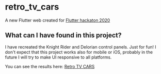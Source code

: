 # retro_tv_cars

A new Flutter web created for [Flutter hackaton 2020](https://flutterhackathon.com)

## What can I have found in this project?

I have recreated the Knight Rider and Delorian control panels.
Just for fun!
I don't expect that this project works also for mobile or iOS, probably in the future I will try to make UI responsive to all platforms.

You can see the results here: 
[Retro TV CARS](https://retrotvcarshack20.web.app)
